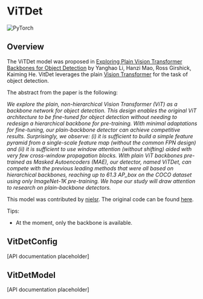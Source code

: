 <!--Copyright 2023 The HuggingFace Team. All rights reserved.

Licensed under the Apache License, Version 2.0 (the "License"); you may not use this file except in compliance with
the License. You may obtain a copy of the License at

http://www.apache.org/licenses/LICENSE-2.0

Unless required by applicable law or agreed to in writing, software distributed under the License is distributed on
an "AS IS" BASIS, WITHOUT WARRANTIES OR CONDITIONS OF ANY KIND, either express or implied. See the License for the
specific language governing permissions and limitations under the License.
-->

# ViTDet

<div class="flex flex-wrap space-x-1">
<img alt="PyTorch" src="https://img.shields.io/badge/PyTorch-DE3412?style=flat&logo=pytorch&logoColor=white">
</div>

## Overview

The ViTDet model was proposed in [Exploring Plain Vision Transformer Backbones for Object Detection](https://arxiv.org/abs/2203.16527) by Yanghao Li, Hanzi Mao, Ross Girshick, Kaiming He.
VitDet leverages the plain [Vision Transformer](vit) for the task of object detection.

The abstract from the paper is the following:

*We explore the plain, non-hierarchical Vision Transformer (ViT) as a backbone network for object detection. This design enables the original ViT architecture to be fine-tuned for object detection without needing to redesign a hierarchical backbone for pre-training. With minimal adaptations for fine-tuning, our plain-backbone detector can achieve competitive results. Surprisingly, we observe: (i) it is sufficient to build a simple feature pyramid from a single-scale feature map (without the common FPN design) and (ii) it is sufficient to use window attention (without shifting) aided with very few cross-window propagation blocks. With plain ViT backbones pre-trained as Masked Autoencoders (MAE), our detector, named ViTDet, can compete with the previous leading methods that were all based on hierarchical backbones, reaching up to 61.3 AP_box on the COCO dataset using only ImageNet-1K pre-training. We hope our study will draw attention to research on plain-backbone detectors.*

This model was contributed by [nielsr](https://huggingface.co/nielsr).
The original code can be found [here](https://github.com/facebookresearch/detectron2/tree/main/projects/ViTDet).

Tips:

- At the moment, only the backbone is available.

## VitDetConfig

[API documentation placeholder]

## VitDetModel

[API documentation placeholder]